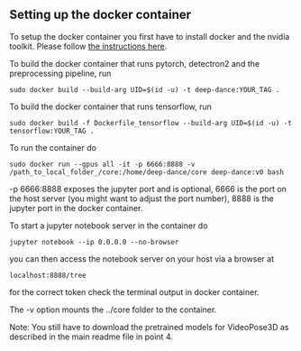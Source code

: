 ## Setting up the docker container

To setup the docker container you first have to install docker and the nvidia toolkit. Please follow [the instructions here](https://docs.nvidia.com/datacenter/cloud-native/container-toolkit/install-guide.html#docker).

To build the docker container that runs pytorch, detectron2 and the preprocessing pipeline, run 
```
sudo docker build --build-arg UID=$(id -u) -t deep-dance:YOUR_TAG .
```
To build the docker container that runs tensorflow, run 
```
sudo docker build -f Dockerfile_tensorflow --build-arg UID=$(id -u) -t tensorflow:YOUR_TAG .
```

To run the container do 
```
sudo docker run --gpus all -it -p 6666:8888 -v /path_to_local_folder_/core:/home/deep-dance/core deep-dance:v0 bash
```
-p 6666:8888 exposes the jupyter port and is optional, 6666 is the port on the host server (you might want to adjust the port number), 8888 is the jupyter port in the docker container.

 To start a jupyter notebook server in the container do
```
jupyter notebook --ip 0.0.0.0 --no-browser
```
you can then access the notebook server on your host via a browser at
```
localhost:8888/tree
```
for the correct token check the terminal output in docker container.

The -v option mounts the ../core folder to the container. 


Note: You still have to download the pretrained models for VideoPose3D as described in the main readme file in point 4.
